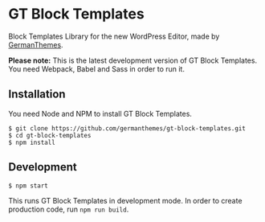 # GT Block Templates

Block Templates Library for the new WordPress Editor, made by [GermanThemes](https://germanthemes.de).

**Please note:** This is the latest development version of GT Block Templates. You need Webpack, Babel and Sass in order to run it. 

## Installation

You need Node and NPM to install GT Block Templates.

```ssh
$ git clone https://github.com/germanthemes/gt-block-templates.git
$ cd gt-block-templates
$ npm install
```

## Development

```ssh
$ npm start
```
This runs GT Block Templates in development mode. In order to create production code, run `npm run build`.
